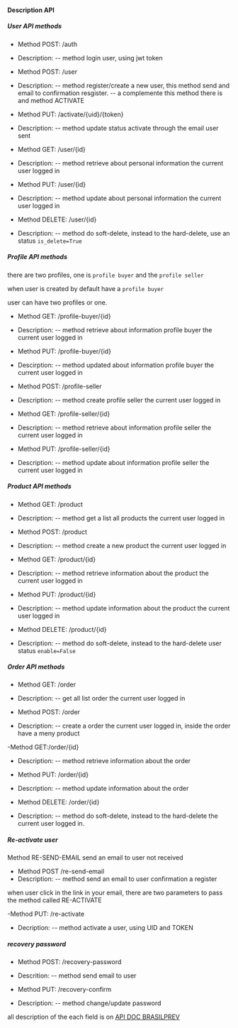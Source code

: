 #### Description API

##### User API methods

-   Method POST: /auth
-   Description:
    -- method login user, using jwt token

-   Method POST: /user
-   Description:
    -- method register/create a new user, this method send and email to confirmation resgister.
    -- a complemente this method there is and method ACTIVATE

-   Method PUT: /activate/{uid}/{token}
-   Description:
    -- method update status activate through the email user sent

-   Method GET: /user/{id}
-   Description:
    -- method retrieve about personal information the current user logged in

-   Method PUT: /user/{id}
-   Description:
    -- method update about personal information the current user logged in

-   Method DELETE: /user/{id}
-   Description:
    -- method do soft-delete, instead to the hard-delete, use an status `is_delete=True`

##### Profile API methods

there are two profiles, one is `profile buyer` and the `profile seller`

when user is created by default have a `profile buyer`

user can have two profiles or one.

-   Method GET: /profile-buyer/{id}
-   Description:
    -- method retrieve about information profile buyer the current user logged in

-   Method PUT: /profile-buyer/{id}
-   Descirption:
    -- method updated about information profile buyer the current user logged in

-   Method POST: /profile-seller
-   Description:
    -- method create profile seller the current user logged in

-   Method GET: /profile-seller/{id}
-   Description:
    -- method retrieve about information profile seller the current user logged in

-   Method PUT: /profile-seller/{id}
-   Description:
    -- method update about information profile seller the current user logged in

##### Product API methods

-   Method GET: /product
-   Description:
    -- method get a list all products the current user logged in

-   Method POST: /product
-   Description:
    -- method create a new product the current user logged in

-   Method GET: /product/{id}
-   Description:
    -- method retrieve information about the product the current user logged in

-   Method PUT: /product/{id}
-   Description:
    -- method update information about the product the current user logged in

-   Method DELETE: /product/{id}
-   Description:
    -- method do soft-delete, instead to the hard-delete user status `enable=False`

##### Order API methods

-   Method GET: /order
-   Description:
    -- get all list order the current user logged in

-   Method POST: /order
-   Description:
    -- create a order the current user logged in, inside the order have a meny product

-Method GET:/order/{id}

-   Description:
    -- method retrieve information about the order

-   Method PUT: /order/{id}
-   Description:
    -- method update information about the order

-   Method DELETE: /order/{id}
-   Description:
    -- method do soft-delete, instead to the hard-delete the current user logged in.

##### Re-activate user

Method RE-SEND-EMAIL send an email to user not received

-   Method POST /re-send-email
-   Description:
    -- method send an email to user confirmation a register

when user click in the link in your email, there are two parameters to pass the method called RE-ACTIVATE

-Method PUT: /re-activate

-   Decription:
    -- method activate a user, using UID and TOKEN

##### recovery password

-   Method POST: /recovery-password
-   Descrition:
    -- method send email to user

-   Method PUT: /recovery-confirm
-   Description:
    -- method change/update password

all description of the each field is on [API DOC BRASILPREV ](http://3.87.243.115:1337/api/v1/brasilprev/)
